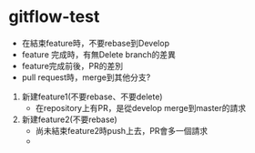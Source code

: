 # gitflow-test

 - 在結束feature時，不要rebase到Develop
 - feature 完成時，有無Delete branch的差異
 - feature完成前後，PR的差別
 - pull request時，merge到其他分支?

1. 新建feature1(不要rebase、不要delete)
    - 在repository上有PR，是從develop merge到master的請求
2. 新建feature2(不要rebase)
    - 尚未結束feature2時push上去，PR會多一個請求
    - 